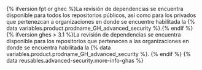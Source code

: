 {% ifversion fpt or ghec %}La revisión de dependencias se encuentra disponible para todos los repositorios públicos, así como para los privados que pertenezcan a organizaciones en donde se encuentre habilitada la {% data variables.product.prodname_GH_advanced_security %}.{% endif %}
{% ifversion ghes > 3.1 %}La revisión de dependencias se encuentra disponible para los repositorios que pertenecen a las organizaciones en donde se encuentra habilitada la {% data variables.product.prodname_GH_advanced_security %}.
{% endif %} {% data reusables.advanced-security.more-info-ghas %}
